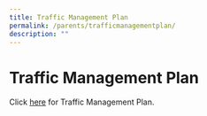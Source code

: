 ```yaml
---
title: Traffic Management Plan
permalink: /parents/trafficmanagementplan/
description: ""
---
```

Traffic Management Plan
=======================

Click [here](https://prcss.moe.edu.sg/qql/slot/u200/pdf/student_administration/Traffic%20Management%20Plan%2013112020.pdf) for Traffic Management Plan.